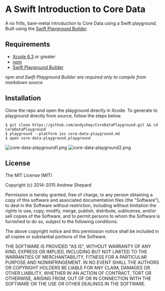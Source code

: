 # A Swift Introduction to Core Data

A no frills, bare-metal introduction to Core Data using a Swift playground. Built using the [Swift Playground Builder](https://github.com/jas/swift-playground-builder).

## Requirements
* [Xcode 6.3](https://developer.apple.com/xcode/downloads/) or greater
* [npm](https://github.com/npm/npm)
* [Swift Playground Builder](https://github.com/jas/swift-playground-builder)

*npm and Swift Playground Builder are required only to compile from markdown source*

## Installation

Clone the repo and open the playground directly in Xcode. To generate to playground directly from source, follow the steps below.

	$ git clone https://github.com/andyshep/CoreDataPlayground.git && cd CoreDataPlayground
	$ playground --platform ios core-data-playground.md
	$ open core-data-playground.playground

![core-data-playground1.png](http://i.imgur.com/67CccNj.png)
![core-data-playground2.png](http://i.imgur.com/66yHDvG.png)
	
## License

The MIT License (MIT)

Copyright (c) 2014-2015 Andrew Shepard

Permission is hereby granted, free of charge, to any person obtaining a copy of this software and associated documentation files (the "Software"), to deal in the Software without restriction, including without limitation the rights to use, copy, modify, merge, publish, distribute, sublicense, and/or sell copies of the Software, and to permit persons to whom the Software is furnished to do so, subject to the following conditions:

The above copyright notice and this permission notice shall be included in all copies or substantial portions of the Software.

THE SOFTWARE IS PROVIDED "AS IS", WITHOUT WARRANTY OF ANY KIND, EXPRESS OR IMPLIED, INCLUDING BUT NOT LIMITED TO THE WARRANTIES OF MERCHANTABILITY, FITNESS FOR A PARTICULAR PURPOSE AND NONINFRINGEMENT. IN NO EVENT SHALL THE AUTHORS OR COPYRIGHT HOLDERS BE LIABLE FOR ANY CLAIM, DAMAGES OR OTHER LIABILITY, WHETHER IN AN ACTION OF CONTRACT, TORT OR OTHERWISE, ARISING FROM, OUT OF OR IN CONNECTION WITH THE SOFTWARE OR THE USE OR OTHER DEALINGS IN THE SOFTWARE.
